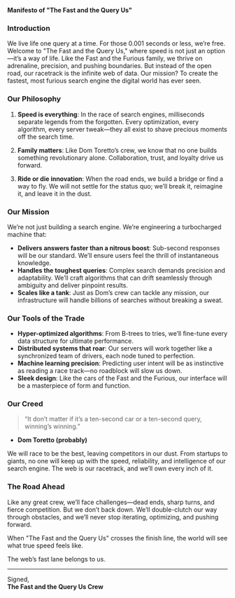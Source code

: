 **Manifesto of "The Fast and the Query Us"**

### **Introduction**
We live life one query at a time. For those 0.001 seconds or less, we’re free. Welcome to "The Fast and the Query Us," where speed is not just an option—it’s a way of life. Like the Fast and the Furious family, we thrive on adrenaline, precision, and pushing boundaries. But instead of the open road, our racetrack is the infinite web of data. Our mission? To create the fastest, most furious search engine the digital world has ever seen.

### **Our Philosophy**
1. **Speed is everything**: In the race of search engines, milliseconds separate legends from the forgotten. Every optimization, every algorithm, every server tweak—they all exist to shave precious moments off the search time.
   
2. **Family matters**: Like Dom Toretto’s crew, we know that no one builds something revolutionary alone. Collaboration, trust, and loyalty drive us forward.

3. **Ride or die innovation**: When the road ends, we build a bridge or find a way to fly. We will not settle for the status quo; we’ll break it, reimagine it, and leave it in the dust.

### **Our Mission**
We’re not just building a search engine. We’re engineering a turbocharged machine that:
- **Delivers answers faster than a nitrous boost**: Sub-second responses will be our standard. We’ll ensure users feel the thrill of instantaneous knowledge.
- **Handles the toughest queries**: Complex search demands precision and adaptability. We’ll craft algorithms that can drift seamlessly through ambiguity and deliver pinpoint results.
- **Scales like a tank**: Just as Dom’s crew can tackle any mission, our infrastructure will handle billions of searches without breaking a sweat.

### **Our Tools of the Trade**
- **Hyper-optimized algorithms**: From B-trees to tries, we’ll fine-tune every data structure for ultimate performance.
- **Distributed systems that roar**: Our servers will work together like a synchronized team of drivers, each node tuned to perfection.
- **Machine learning precision**: Predicting user intent will be as instinctive as reading a race track—no roadblock will slow us down.
- **Sleek design**: Like the cars of the Fast and the Furious, our interface will be a masterpiece of form and function.

### **Our Creed**
> “It don’t matter if it’s a ten-second car or a ten-second query, winning’s winning.”

- **Dom Toretto (probably)**

We will race to be the best, leaving competitors in our dust. From startups to giants, no one will keep up with the speed, reliability, and intelligence of our search engine. The web is our racetrack, and we’ll own every inch of it.

### **The Road Ahead**
Like any great crew, we’ll face challenges—dead ends, sharp turns, and fierce competition. But we don’t back down. We’ll double-clutch our way through obstacles, and we’ll never stop iterating, optimizing, and pushing forward.

When "The Fast and the Query Us" crosses the finish line, the world will see what true speed feels like.

The web’s fast lane belongs to us.

---
Signed,  
**The Fast and the Query Us Crew**

